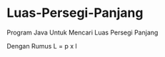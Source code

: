 # Luas-Persegi-Panjang
<p>Program Java Untuk Mencari Luas Persegi Panjang</p>
<p>Dengan Rumus L = p x l</p>
